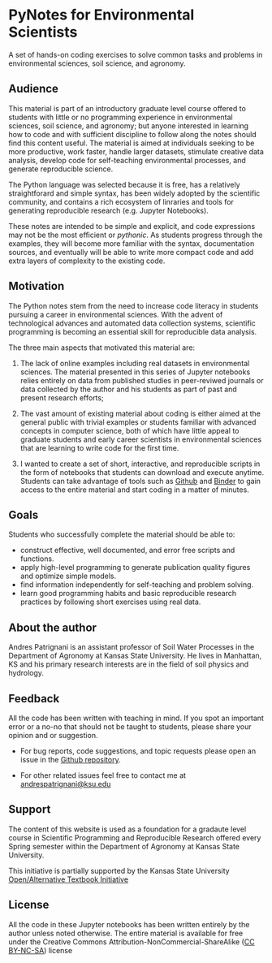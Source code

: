 # PyNotes for Environmental Scientists

A set of hands-on coding exercises to solve common tasks and problems in environmental sciences, soil science, and agronomy.


## Audience 

This material is part of an introductory graduate level course offered to students with little or no programming experience in environmental sciences, soil science, and agronomy; but anyone interested in learning how to code and with sufficient discipline to follow along the notes should find this content useful. The material is aimed at individuals seeking to be more productive, work faster, handle larger datasets, stimulate creative data analysis, develop code for self-teaching environmental processes, and generate reproducible science.

The Python language was selected because it is free, has a relatively straightforard and simple syntax, has been widely adopted by the scientific community, and contains a rich ecosystem of linraries and tools for generating reproducible research (e.g. Jupyter Notebooks). 

These notes are intended to be simple and explicit, and code expressions may not be the most efficient or *pythonic*. As students progress through the examples, they will become more familiar with the syntax, documentation sources, and eventually will be able to write more compact code and add extra layers of complexity to the existing code. 


## Motivation

The Python notes stem from the need to increase code literacy in students pursuing a career in environmental sciences. With the advent of technological advances and automated data collection systems, scientific programming is becoming an essential skill for reproducible data analysis.

The three main aspects that motivated this material are:

1. The lack of online examples including real datasets in environmental sciences. The material presented in this series of Jupyter notebooks relies entirely on data from published studies in peer-reviwed journals or data collected by the author and his students as part of past and present research efforts;

2. The vast amount of existing material about coding is either aimed at the general public with trivial examples or students familiar with advanced concepts in computer science, both of which have little appeal to graduate students and early career scientists in environmental sciences that are learning to write code for the first time.

3. I wanted to create a set of short, interactive, and reproducible scripts in the form of notebooks that students can download and execute anytime. Students can take advantage of tools such as [Github](https://github.com) and [Binder](https://mybinder.org) to gain access to the entire material and start coding in a matter of minutes.


## Goals

Students who successfully complete the material should be able to:

- construct effective, well documented, and error free scripts and functions.
- apply high-level programming to generate publication quality figures and optimize simple models.
- find information independently for self-teaching and problem solving.
- learn good programming habits and basic reproducible research practices by following short exercises using real data.


## About the author

Andres Patrignani is an assistant professor of Soil Water Processes in the Department of Agronomy at Kansas State University. He lives in Manhattan, KS and his primary research interests are in the field of soil physics and hydrology.


## Feedback

All the code has been written with teaching in mind. If you spot an important error or a no-no that should not be taught to students, please share your opinion and or suggestion.
- For bug reports, code suggestions, and topic requests please open an issue in the [Github repository](https://github.com/andres-patrignani/pynotes/issues).

- For other related issues feel free to contact me at andrespatrignani@ksu.edu


## Support

The content of this website is used as a foundation for a gradaute level course in Scientific Programming and Reproducible Research offered every Spring semester within the Department of Agronomy at Kansas State University.

This initiative is partially supported by the Kansas State University [Open/Alternative Textbook Initiative](https://www.lib.k-state.edu/open-textbook)


## License

All the code in these Jupyter notebooks has been written entirely by the author unless noted otherwise. The entire material is available for free under the Creative Commons Attribution-NonCommercial-ShareAlike ([CC BY-NC-SA](https://creativecommons.org/licenses/by-nc-sa/4.0/)) license
